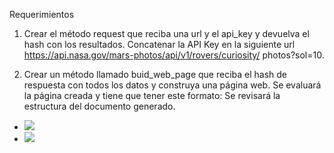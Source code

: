 Requerimientos
1. Crear el método request que reciba una url y el api_key y devuelva el hash con los resultados.
Concatenar la API Key en la siguiente url https://api.nasa.gov/mars-photos/api/v1/rovers/curiosity/
photos?sol=10.

2. Crear un método llamado buid_web_page que reciba el hash de respuesta con todos los datos
y construya una página web. Se evaluará la página creada y tiene que tener este formato:
Se revisará la estructura del documento generado.

<html>
<head>
</head>
<body>
  <ul>
    <li><img src='...'></li>
    <li><img src='...'></li>
  </ul>
</body>
</html>
